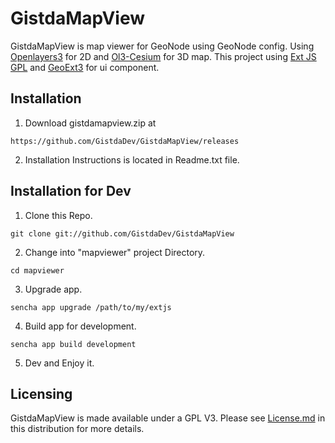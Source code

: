 # GistdaMapView
GistdaMapView is map viewer for GeoNode using GeoNode config. 
Using [Openlayers3](https://openlayers.org) for 2D and [Ol3-Cesium](https://openlayers.org/ol3-cesium) for 3D map.
This project using [Ext JS GPL](https://www.sencha.com/legal/gpl/) and [GeoExt3](https://geoext.github.io/geoext3/) for ui component.

## Installation
1. Download gistdamapview.zip at
  ```
  https://github.com/GistdaDev/GistdaMapView/releases
  ```
2. Installation Instructions is located in Readme.txt file.  

## Installation for Dev
1. Clone this Repo.  
  ```
  git clone git://github.com/GistdaDev/GistdaMapView
  ```
2. Change into "mapviewer" project Directory.  
  ```
  cd mapviewer
  ```
3. Upgrade app.  
  ```
  sencha app upgrade /path/to/my/extjs
  ```
4. Build app for development.  
  ```
  sencha app build development
  ```
5. Dev and Enjoy it.  

## Licensing
GistdaMapView is made available under a GPL V3. Please see [License.md](License.md) in this distribution for more details.